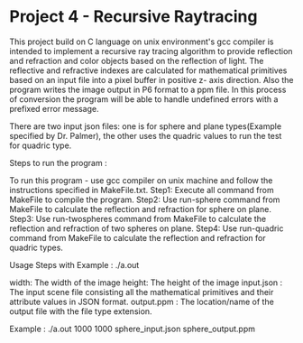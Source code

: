# Project 4 - Recursive Raytracing

This project build on C language on unix environment's gcc compiler is intended to implement a recursive ray tracing algorithm to provide reflection and refraction and color objects based on the reflection of light. The reflective and refractive indexes are calculated for mathematical primitives based on an input file into a pixel buffer in positive z- axis direction. Also the program writes the image output in P6 format to a ppm file. In this process of conversion the program will be able to handle undefined errors with a prefixed error message.

There are two input json files: one is for sphere and plane types(Example specified by Dr. Palmer), the other uses the quadric values to run the test for quadric type.

Steps to run the program :

To run this program - use gcc compiler on unix machine and follow the instructions specified in MakeFile.txt.
Step1: Execute all command from MakeFile to compile the program.
Step2: Use run-sphere command from MakeFile to calculate the reflection and refraction for sphere on plane.
Step3: Use run-twospheres command from MakeFile to calculate the reflection and refraction of two spheres on plane.
Step4: Use run-quadric command from MakeFile to calculate the reflection and refraction for quadric types.


Usage Steps with Example : ./a.out

width: The width of the image height: The height of the image input.json : The input scene file consisting all the mathematical primitives and their attribute values in JSON format. output.ppm : The location/name of the output file with the file type extension.

Example : ./a.out 1000 1000 sphere_input.json sphere_output.ppm
